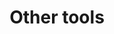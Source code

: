 ---
layout: compose
composition:
  - type: heroImage
  - type: pageMarkdown
lang-ref: othertools
lang: en
title: Other tools
background: https://inaturalist-open-data.s3.amazonaws.com/photos/212581690/original.jpg
imageLicense: |
  <em>Charadrius melodus</em> Ord, 1824 observed in Canada by Steven McGrath via [iNaturalist](https://www.gbif.org/occurrence/3874089341)
#description:
height: 70vh
#toc: true
---